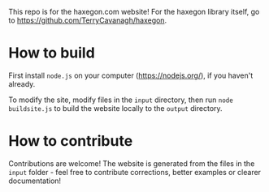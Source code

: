 This repo is for the haxegon.com website! For the haxegon library itself, go to https://github.com/TerryCavanagh/haxegon.

# How to build

First install `node.js` on your computer (https://nodejs.org/), if you haven't already.

To modify the site, modify files in the `input` directory, then run `node buildsite.js` to build the website locally to the `output` directory.

# How to contribute

Contributions are welcome! The website is generated from the files in the `input` folder - feel free to contribute corrections, better examples or clearer documentation!